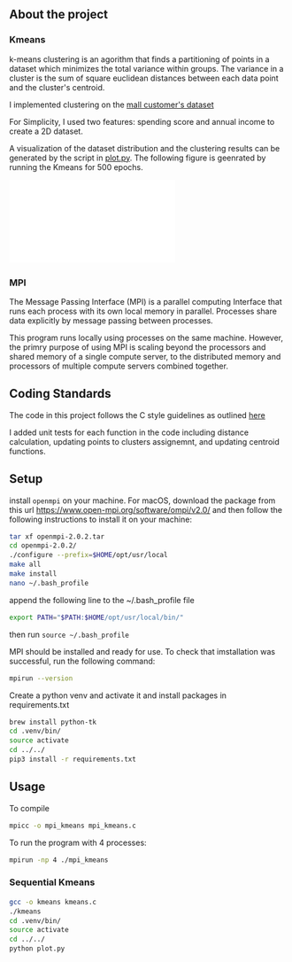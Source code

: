 ## About the project

### Kmeans
k-means clustering is an agorithm that finds a partitioning of points in a
dataset which minimizes the total variance within groups. The variance in a
cluster is the sum of square euclidean distances between each data point and
the cluster's centroid.

I implemented clustering on the [mall customer's dataset](https://github.com/robertmartin8/udemyML/blob/master/06_clustering/Mall_Customers.csv)  

For Simplicity, I used two features: spending score and annual income to create
a 2D dataset. 

A visualization of the dataset distribution and the clustering results can be
generated by the script in [plot.py](plot.py).
The following figure is geenrated by running the Kmeans for 500 epochs. 

![Clustering Results](./kmeans_results.pdf)


### MPI
The Message Passing Interface (MPI) is a parallel computing Interface that
runs each process with its own local memory in parallel. Processes share data
explicitly by message passing between processes.

This program runs locally using processes on the same machine. However, the
primry purpose of using MPI is scaling beyond the processors and shared memory
of a single compute server, to the distributed memory and processors of multiple
compute servers combined together.


## Coding Standards
The code in this project follows the C style guidelines as outlined [here](https://www.cs.umd.edu/~nelson/classes/resources/cstyleguide/)

I added unit tests for each function in the code including distance calculation,
updating points to clusters assignemnt, and updating centroid functions. 

## Setup
install `openmpi` on your machine. For macOS, download the package from this url
https://www.open-mpi.org/software/ompi/v2.0/ and
then follow the following instructions to install it on your machine: 
```sh
tar xf openmpi-2.0.2.tar
cd openmpi-2.0.2/
./configure --prefix=$HOME/opt/usr/local
make all
make install
nano ~/.bash_profile
```
append the following line to the ~/.bash_profile file
```sh
export PATH="$PATH:$HOME/opt/usr/local/bin/"
```
then run `source ~/.bash_profile`

MPI should be installed and ready for use. To check that imstallation was
successful, run the following command:
```sh
mpirun --version
```

Create a python venv and activate it and install packages in requirements.txt
```sh
brew install python-tk
cd .venv/bin/
source activate 
cd ../../
pip3 install -r requirements.txt
```


## Usage
To compile
```sh
mpicc -o mpi_kmeans mpi_kmeans.c
```
To run the program with 4 processes: 
```sh
mpirun -np 4 ./mpi_kmeans
```

### Sequential Kmeans
```sh
gcc -o kmeans kmeans.c
./kmeans
cd .venv/bin/
source activate 
cd ../../
python plot.py
```

